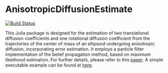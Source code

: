 # AnisotropicDiffusionEstimate

[![Build Status](https://github.com/taka255/AnisotropicDiffusionEstimate.jl/actions/workflows/CI.yml/badge.svg?branch=main)](https://github.com/taka255/AnisotropicDiffusionEstimate.jl/actions/workflows/CI.yml?query=branch%3Amain)


This Julia package is designed for the estimation of two translational diffusion coefficients and one rotational diffusion coefficient from the trajectories of the center of mass of an ellipsoid undergoing anisotropic diffusion, incorporating error estimation. It employs a particle filter implementation of the belief propagation method, based on maximum likelihood estimation. For further details, please refer to this [paper](https://arxiv.org/abs/2401.15909). A simple executable example can be found at [here](https://github.com/taka255/AnisotropicDiffusionEstimate/tree/main/examples).